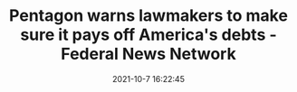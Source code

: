 ---
"title": "Pentagon warns lawmakers to make sure it pays off America's debts - Federal News Network"
"date": "2021-10-7 16:22:45"
"feed_name": "GOOGLENEWSCONSTRUCTION"
"feed_website": "https://news.google.com/search?q=construction%2Bincident&hl=en-US&gl=US&ceid=US:en"
"feed_rss": "https://news.google.com/rss/search?q=construction%2Bincident&hl=en-US&gl=US&ceid=US:en"
"link": "https://federalnewsnetwork.com/federal-newscast/2021/10/pentagon-warns-lawmakers-to-make-sure-it-pays-off-americas-debts/"
"source": "{'href': 'https://federalnewsnetwork.com', 'title': 'Federal News Network'}"
"file": "_posts/2021-1-1-ea536dabdfe72c83d13072ee773113a868253b9f.md"
"accident": "0"
"drilling": "0"
"dead": "0"
"injured": "0"
"arrested": "0"
"place": "unknown place"
"where": "unknown site"
"causes": "unknown"
"place_uri": "unknown place"
---